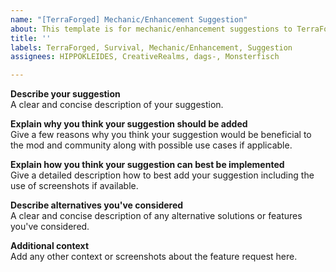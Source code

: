 ```yaml
---
name: "[TerraForged] Mechanic/Enhancement Suggestion"
about: This template is for mechanic/enhancement suggestions to TerraForged.
title: ''
labels: TerraForged, Survival, Mechanic/Enhancement, Suggestion
assignees: HIPPOKLEIDES, CreativeRealms, dags-, Monsterfisch

---
```


**Describe your suggestion**    
A clear and concise description of your suggestion.

**Explain why you think your suggestion should be added**    
Give a few reasons why you think your suggestion would be beneficial to the mod and community along with possible use cases if applicable.

**Explain how you think your suggestion can best be implemented**    
Give a detailed description how to best add your suggestion including the use of screenshots if available.

**Describe alternatives you've considered**    
A clear and concise description of any alternative solutions or features you've considered.

**Additional context**    
Add any other context or screenshots about the feature request here.
